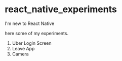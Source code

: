 # react_native_experiments
I'm new to React Native

here some of my experiments.

1) Uber Login Screen
2) Leave App
3) Camera
